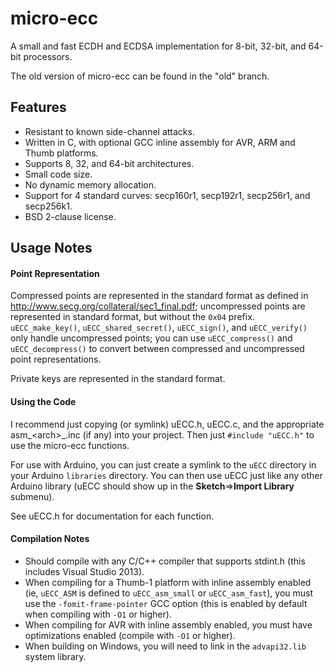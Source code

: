 micro-ecc
==========

A small and fast ECDH and ECDSA implementation for 8-bit, 32-bit, and 64-bit processors.

The old version of micro-ecc can be found in the "old" branch.

Features
--------

 * Resistant to known side-channel attacks.
 * Written in C, with optional GCC inline assembly for AVR, ARM and Thumb platforms.
 * Supports 8, 32, and 64-bit architectures.
 * Small code size.
 * No dynamic memory allocation.
 * Support for 4 standard curves: secp160r1, secp192r1, secp256r1, and secp256k1.
 * BSD 2-clause license.

Usage Notes
-----------
#### Point Representation ####
Compressed points are represented in the standard format as defined in http://www.secg.org/collateral/sec1_final.pdf; uncompressed points are represented in standard format, but without the `0x04` prefix. `uECC_make_key()`, `uECC_shared_secret()`, `uECC_sign()`, and `uECC_verify()` only handle uncompressed points; you can use `uECC_compress()` and `uECC_decompress()` to convert between compressed and uncompressed point representations.

Private keys are represented in the standard format.

#### Using the Code ####

I recommend just copying (or symlink) uECC.h, uECC.c, and the appropriate asm\_&lt;arch&gt;\_.inc (if any) into your project. Then just `#include "uECC.h"` to use the micro-ecc functions.

For use with Arduino, you can just create a symlink to the `uECC` directory in your Arduino `libraries` directory. You can then use uECC just like any other Arduino library (uECC should show up in the **Sketch**=>**Import Library** submenu).

See uECC.h for documentation for each function.

#### Compilation Notes ####

 * Should compile with any C/C++ compiler that supports stdint.h (this includes Visual Studio 2013).
 * When compiling for a Thumb-1 platform with inline assembly enabled (ie, `uECC_ASM` is defined to `uECC_asm_small` or `uECC_asm_fast`), you must use the `-fomit-frame-pointer` GCC option (this is enabled by default when compiling with `-O1` or higher).
 * When compiling for AVR with inline assembly enabled, you must have optimizations enabled (compile with `-O1` or higher).
 * When building on Windows, you will need to link in the `advapi32.lib` system library.
